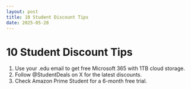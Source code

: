 ```yaml
---
layout: post
title: 10 Student Discount Tips
date: 2025-05-28
---
```

# 10 Student Discount Tips

1. Use your .edu email to get free Microsoft 365 with 1TB cloud storage.  
2. Follow @StudentDeals on X for the latest discounts.  
3. Check Amazon Prime Student for a 6-month free trial. 
